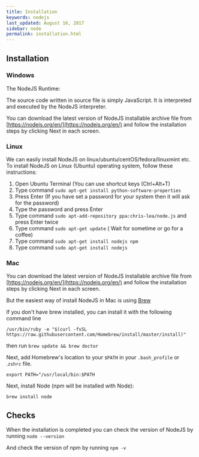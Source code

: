 ```yaml
---
title: Installation
keywords: nodejs
last_updated: August 16, 2017
sidebar: node
permalink: installation.html
---
```


## Installation

### Windows

The NodeJS Runtime:

The source code written in source file is simply JavaScript. It is interpreted and executed by the NodeJS interpreter.

You can download the latest version of NodeJS installable archive file from [https://nodejs.org/en/](https://nodejs.org/en/) and follow the installation steps by clicking Next in each screen.

### Linux

We can easily install NodeJS on linux/ubuntu/centOS/fedora/linuxmint etc. To install NodeJS on Linux (Ubuntu) operating system, follow these instructions:

1. Open Ubuntu Terminal (You can use shortcut keys (Ctrl+Alt+T)
2. Type command `sudo apt-get install python-software-properties`
3. Press Enter (If you have set a password for your system then it will ask for the password)
4. Type the password and press Enter
5. Type command `sudo apt-add-repository ppa:chris-lea/node.js` and press Enter twice
6. Type command `sudo apt-get update` ( Wait for sometime or go for a coffee)
7. Type command `sudo apt-get install nodejs npm`
8. Type command `sudo apt-get install nodejs`

### Mac

You can download the latest version of NodeJS installable archive file from [https://nodejs.org/en/](https://nodejs.org/en/) and follow the installation steps by clicking Next in each screen.

But the easiest way of install NodeJS in Mac is using [Brew](https://brew.sh)

If you don't have brew installed, you can install it with the following command line 

`/usr/bin/ruby -e "$(curl -fsSL https://raw.githubusercontent.com/Homebrew/install/master/install)"`

then run `brew update && brew doctor`

Next, add Homebrew's location to your `$PATH` in your `.bash_profile` or .`zshrc` file.

`export PATH="/usr/local/bin:$PATH`

Next, install Node (npm will be installed with Node):

`brew install node`

## Checks

When the installation is completed you can check the version of NodeJS by running `node --version`

And check the version of npm by running `npm -v`